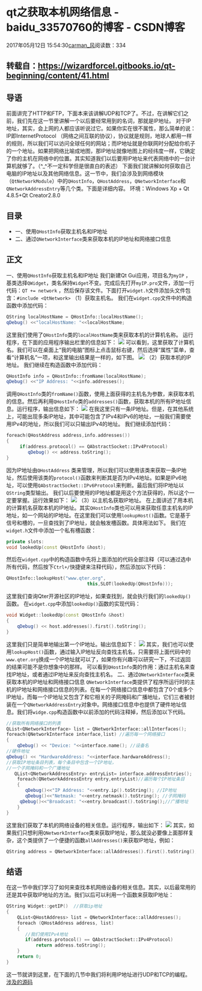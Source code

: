 # qt之获取本机网络信息 - baidu_33570760的博客 - CSDN博客
2017年05月12日 15:54:30[carman_风](https://me.csdn.net/baidu_33570760)阅读数：334
## 转载自：https://wizardforcel.gitbooks.io/qt-beginning/content/41.html
## 导语
前面讲完了HTTP和FTP，下面本来该讲解UDP和TCP了。不过，在讲解它们之前，我们先在这一节里讲解一个以后要经常用到的名词，那就是IP地址。
对于IP地址，其实，会上网的人都应该听说过它。如果你实在很不属性，那么简单的说：IP即InternetProtocol （网络之间互联的协议），协议就是规则，地球人都用一样的规则，所以我们可以访问全球任何的网站；而IP地址就是你联网时分配给你机子的一个地址。如果把网络比喻成地图，那IP地址就像地图上的经纬度一样，它确定了你的主机在网络中的位置。其实知道我们以后要用IP地址来代表网络中的一台计算机就够了。（^_^不一定科学但是很直白的表述）
下面我们就讲解如何获取自己电脑的IP地址以及其他网络信息。这一节中，我们会涉及到网络模块（`QtNetworkModule`）中的`QHostInfo`，`QHostAddress`，`QNetworkInterface`和`QNetworkAddressEntry`等几个类。下面是详细内容。
环境：Windows Xp + Qt 4.8.5+Qt Creator2.8.0
## 目录
- 一、使用`QHostInfo`获取主机名和IP地址
- 二、通过`QNetworkInterface`类来获取本机的IP地址和网络接口信息
## 正文
一、使用`QHostInfo`获取主机名和IP地址
我们新建Qt Gui应用，项目名为`myIP` ，基类选择`QWidget`，类名保持`Widget`不变。完成后先打开`myIP.pro`文件，添加一行代码：`QT += network` ，然后保存该文件。下面打开`widget.h`文件添加头文件包含：`#include <QtNetwork>`
（1）获取主机名。
我们在`widget.cpp`文件中的构造函数中添加代码：
```cpp
QString localHostName = QHostInfo::localHostName();
qDebug() <<"localHostName: "<<localHostName;
```
这里我们使用了`QHostInfo`类的`localHostName`类来获取本机的计算机名称。
运行程序，在下面的应用程序输出栏里的信息如下：
![](https://wizardforcel.gitbooks.io/qt-beginning/content/img/35-1.jpg)
可以看到，这里获取了计算机名。我们可以在桌面上“我的电脑”图标上点击鼠标右键，然后选择“属性”菜单，查看“计算机名”一项，和这里输出结果是一样的，如下图。
![](https://wizardforcel.gitbooks.io/qt-beginning/content/img/35-2.jpg)
（2）获取本机的IP地址。
我们继续在构造函数中添加代码：
```cpp
QHostInfo info = QHostInfo::fromName(localHostName);
qDebug() <<"IP Address: "<<info.addresses();
```
调用`QHostInfo`类的`fromName()`函数，使用上面获得的主机名为参数，来获取本机的信息。然后再利用`QHostInfo`类的`addresses()`函数，获取本机的所有IP地址信息。运行程序，输出信息如下：
![](https://wizardforcel.gitbooks.io/qt-beginning/content/img/35-3.jpg)
在我这里只有一条IP地址。但是，在其他系统上，可能出现多条IP地址，其中可能包含了IPv4和IPv6的地址，一般我们需要使用IPv4的地址，所以我们可以只输出IPv4的地址。
我们继续添加代码：
```cpp
foreach(QHostAddress address,info.addresses())
{
     if(address.protocol() == QAbstractSocket::IPv4Protocol)
        qDebug() << address.toString();
}
```
因为IP地址由`QHostAddress` 类来管理，所以我们可以使用该类来获取一条IP地址，然后使用该类的`protocol()`函数来判断其是否为IPv4地址。如果是IPv6地址，可以使用`QAbstractSocket::IPv6Protocol`来判断。最后我们将IP地址以`QString`类型输出。
我们以后要使用的IP地址都是用这个方法获得的，所以这个一定要掌握。运行效果如下：
![](https://wizardforcel.gitbooks.io/qt-beginning/content/img/35-4.jpg)
（3）以主机名获取IP地址。
在上面讲述了用本机的计算机名获取本机的IP地址。其实`QHostInfo`类也可以用来获取任意主机名的IP地址，如一个网站的IP地址。在这里我们可以使用`lookupHost()`函数。它是基于信号和槽的，一旦查找到了IP地址，就会触发槽函数。具体用法如下。
我们在`widget.h`文件中添加一个私有槽函数：
```cpp
private slots:
void lookedUp(const QHostInfo &host);
```
然后在`widget.cpp`中的构造函数中先将上面添加的代码全部注释（可以通过选中所有代码，然后按下`Ctrl+/`快捷键来注释代码），然后添加以下代码：
```cpp
QHostInfo::lookupHost("www.qter.org",
                              this,SLOT(lookedUp(QHostInfo)));
```
这里我们查询Qter开源社区的IP地址，如果查找到，就会执行我们的`lookedUp()`函数。
在`widget.cpp`中添加`lookedUp()`函数的实现代码：
```cpp
void Widget::lookedUp(const QHostInfo &host)
{
    qDebug() << host.addresses().first().toString();
}
```
这里我们只是简单地输出第一个IP地址。输出信息如下：
![](https://wizardforcel.gitbooks.io/qt-beginning/content/img/35-5.jpg)
其实，我们也可以使用`lookupHost()`函数，通过输入IP地址反向查找主机名，只需要将上面代码中的`www.qter.org`换成一个IP地址就可以了，如果你有兴趣可以研究一下，不过返回的结果可能不是你想象中的那样。
可以看到`QHostInfo`类的作用：通过主机名来查找IP地址，或者通过IP地址来反向查找主机名。
二、通过`QNetworkInterface`类来获取本机的IP地址和网络接口信息
`QNetworkInterface`类提供了程序所运行时的主机的IP地址和网络接口信息的列表。在每一个网络接口信息中都包含了0个或多个IP地址，而每一个IP地址又包含了和它相关的子网掩码和广播地址，它们三者被封装在一个`QNetworkAddressEntry`对象中。网络接口信息中也提供了硬件地址信息。我们将`widge.cpp`构造函数中以前添加的代码注释掉，然后添加以下代码。
```cpp
//获取所有网络接口的列表
QList<QNetworkInterface> list = QNetworkInterface::allInterfaces();
foreach(QNetworkInterface interface,list) //遍历每一个网络接口
{
    qDebug() << "Device: "<<interface.name(); //设备名
//硬件地址
qDebug() << "HardwareAddress: "<<interface.hardwareAddress();
//获取IP地址条目列表，每个条目中包含一个IP地址，
//一个子网掩码和一个广播地址
   QList<QNetworkAddressEntry> entryList= interface.addressEntries();
    foreach(QNetworkAddressEntry entry,entryList)//遍历每个IP地址条目
    {
       qDebug()<<"IP Address: "<<entry.ip().toString(); //IP地址
       qDebug()<<"Netmask: "<<entry.netmask().toString(); //子网掩码
     qDebug()<<"Broadcast: "<<entry.broadcast().toString();//广播地址
    }
}
```
这里我们获取了本机的网络设备的相关信息。运行程序，输出如下：
![](https://wizardforcel.gitbooks.io/qt-beginning/content/img/35-6.jpg)
其实，如果我们只想利用`QNetworkInterface`类来获取IP地址，那么就没必要像上面那样复杂，这个类提供了一个便捷的函数`allAddresses()`来获取IP地址，例如：
```cpp
QString address = QNetworkInterface::allAddresses().first().toString();
```
## 结语
在这一节中我们学习了如何来查找本机网络设备的相关信息。其实，以后最常用的还是其中获取IP地址的方法。我们以后可以利用一个函数来获取IP地址：
```cpp
QString Widget::getIP()  //获取ip地址
{
    QList<QHostAddress> list = QNetworkInterface::allAddresses();
    foreach (QHostAddress address, list)
    {
       //我们使用IPv4地址
       if(address.protocol() == QAbstractSocket::IPv4Protocol)
           return address.toString();
    }
    return 0;
}
```
这一节就讲到这里，在下面的几节中我们将利用IP地址进行UDP和TCP的编程。
[涉及的源码](http://bbs.qter.org/forum.php?mod=attachment&aid=NzYzfDkxNmRhN2U1fDE0NzE3MDAzMjZ8MTA5NTl8NjA3)
